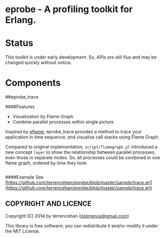 eprobe - A profiling toolkit for Erlang.
=========================

Status
======
This toolkit is under early development. So, APIs are still flux and may be changed
quickly without notice.

Components
=========
##eprobe_trace

####Features
* Visualization by Flame Graph
* Combine parallel processes within single picture

Inspired by [eflame](https://github.com/proger/eflame), eprobe_trace provides a
method to trace your application in time sequence, and visualise call stacks using Flame
Graph.

Compared to original implementation, `script/flamegraph.pl` introduced a new concept
`layer` to show the relationship between parallel processes, even those in separate nodes.
So, all processes could be combined in one flame graph, ordered by time they took.
<p align="center">
  <img src="https://raw.github.com/terrencehan/eprobe/master/sample/flame.png?raw=true" alt=""/>
</p>

####Example
See [https://github.com/terrencehan/eprobe/blob/master/sample/trace.erl](https://github.com/terrencehan/eprobe/blob/master/sample/trace.erl)

COPYRIGHT AND LICENCE
------------------------

Copyright (C) 2014 by terrencehan (isterrence@gmail.com)

This library is free software; you can redistribute it and/or modify
it under the MIT License.

